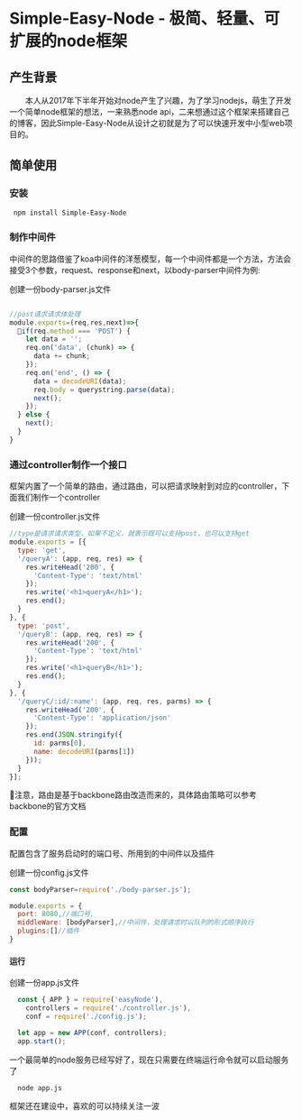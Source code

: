 
# Simple-Easy-Node - 极简、轻量、可扩展的node框架
  
## 产生背景
&emsp;&emsp;本人从2017年下半年开始对node产生了兴趣，为了学习nodejs，萌生了开发一个简单node框架的想法，一来熟悉node api，二来想通过这个框架来搭建自己的博客，因此Simple-Easy-Node从设计之初就是为了可以快速开发中小型web项目的。

## 简单使用

### 安装
```bash
 npm install Simple-Easy-Node
```

### 制作中间件
中间件的思路借鉴了koa中间件的洋葱模型，每一个中间件都是一个方法，方法会接受3个参数，request、response和next，以body-parser中间件为例:

创建一份body-parser.js文件
```javascript

//post请求请求体处理
module.exports=(req,res,next)=>{
  if(req.method === 'POST') {
    let data = '';
    req.on('data', (chunk) => {
      data += chunk;
    });
    req.on('end', () => {
      data = decodeURI(data);
      req.body = querystring.parse(data);
      next();
    });
  } else {
    next();
  }
}
```

### 通过controller制作一个接口
框架内置了一个简单的路由，通过路由，可以把请求映射到对应的controller，下面我们制作一个controller

创建一份controller.js文件
```javascript
//type是请求请求类型，如果不定义，就表示既可以支持post，也可以支持get
module.exports = [{
  type: 'get',
  '/queryA': (app, req, res) => {
    res.writeHead('200', {
      'Content-Type': 'text/html'
    });
    res.write('<h1>queryA</h1>');
    res.end();
  }
}, {
  type: 'post',
  '/queryB': (app, req, res) => {
    res.writeHead('200', {
      'Content-Type': 'text/html'
    });
    res.write('<h1>queryB</h1>');
    res.end();
  }
}, {
  '/queryC/:id/:name': (app, req, res, parms) => {
    res.writeHead('200', {
      'Content-Type': 'application/json'
    });
    res.end(JSON.stringify({
      id: parms[0],
      name: decodeURI(parms[1])
    }));
  }
}];
```
注意，路由是基于backbone路由改造而来的，具体路由策略可以参考backbone的官方文档

### 配置
配置包含了服务启动时的端口号、所用到的中间件以及插件

创建一份config.js文件
```javascript
const bodyParser=require('./body-parser.js');

module.exports = {
  port: 8080,//端口号,
  middleWare: [bodyParser],//中间件，处理请求时以队列的形式顺序执行
  plugins:[]//插件
}
```
#### 运行

创建一份app.js文件
``` javascript
  const { APP } = require('easyNode'),
    controllers = require('./controller.js'),
    conf = require('./config.js');

  let app = new APP(conf, controllers);
  app.start();
```

一个最简单的node服务已经写好了，现在只需要在终端运行命令就可以启动服务了
```bash
  node app.js
```
框架还在建设中，喜欢的可以持续关注一波
